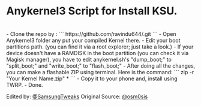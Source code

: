# Anykernel3 Script for Install KSU.
<br>
  - Clone the repo by :
    ```
  https://github.com/ravindu644/.git
  ```
  - Open Anykernel3 folder any put your compiled Kernel there.
  - Edit your boot partitions path. (you can find it via a root explorer; just take a look.)
  - If your device doesn't have a RAMDISK in the boot partition (you can check it via Magisk manager), you have to edit anykernel.sh's "dump_boot;" to "split_boot;" and "write_boot;" to "flash_boot;"
  - After doing all the changes, you can make a flashable ZIP using terminal. Here is the command:
```
zip -r "Your Kernel Name.zip" *
```
  - Copy it to your phone and, install using TWRP.
  - Done.
<br>

Edited by: <a href="https://t.me/SamsungTweaks">@SamsungTweaks</a>
Original Source: <a href="https://github.com/osm0sis/AnyKernel3">@osm0sis</a>
